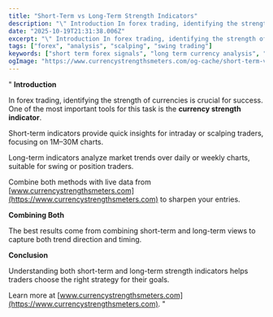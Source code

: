```yaml
---
title: "Short-Term vs Long-Term Strength Indicators"
description: "\" Introduction In forex trading, identifying the strength of currencies is crucial for success..."
date: "2025-10-19T21:31:38.006Z"
excerpt: "\" Introduction In forex trading, identifying the strength of currencies is crucial for success. One of the most important tools for this task is the currency strength indicator. Short-term indicators provide quick insights for intraday or scalping traders, focusing on 1M–30M charts. Long-term indicators analyze market trends over daily or..."
tags: ["forex", "analysis", "scalping", "swing trading"]
keywords: ["short term forex signals", "long term currency analysis", "swing trading indicators", "scalping strategies", "currency strength comparison"]
ogImage: "https://www.currencystrengthsmeters.com/og-cache/short-term-vs-long-term-strength-indicators.jpg"
---
```

"
**Introduction**

In forex trading, identifying the strength of currencies is crucial for success. One of the most important tools for this task is the **currency strength indicator**.

Short-term indicators provide quick insights for intraday or scalping traders, focusing on 1M–30M charts.

Long-term indicators analyze market trends over daily or weekly charts, suitable for swing or position traders.

Combine both methods with live data from [www.currencystrengthsmeters.com](https://www.currencystrengthsmeters.com) to sharpen your entries.

**Combining Both**

The best results come from combining short-term and long-term views to capture both trend direction and timing.

**Conclusion**

Understanding both short-term and long-term strength indicators helps traders choose the right strategy for their goals.

Learn more at [www.currencystrengthsmeters.com](https://www.currencystrengthsmeters.com).
"
